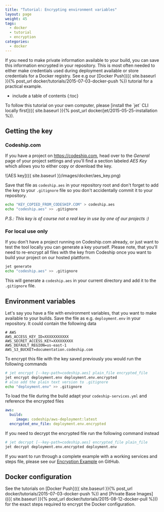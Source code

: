 ```yaml
---
title: "Tutorial: Encrypting environment variables"
layout: page
weight: 45
tags:
  - docker
  - tutorial
  - encryption
categories:
  - docker
---
```


If you need to make private information available to your build, you can save this information encrypted in your repository. This is most often needed to either make credentials used during deployment available or store credentials for a Docker registry. See e.g our [Docker Push]({{ site.baseurl }}{% post_url docker/tutorials/2015-07-03-docker-push %}) tutorial for a practical example.

* include a table of contents
{:toc}

<div class="info-block">
To follow this tutorial on your own computer, please [install the `jet` CLI locally first]({{ site.baseurl }}{% post_url docker/jet/2015-05-25-installation %}).
</div>

## Getting the key

### Codeship.com

If you have a project on https://codeship.com, head over to the _General_ page of your project settings and you'll find a section labeled _AES Key_ which allows you to either copy or download the key.

![AES key]({{ site.baseurl }}/images/docker/aes_key.png)

Save that file as `codeship.aes` in your repository root and don't forget to add the key to your `.gitignore` file so you don't accidentally commit it to your repository.

```bash
echo "KEY_COPIED_FROM_CODESHIP.COM" > codeship.aes
echo "codeship.aes" >> .gitignore
```

_P.S.: This key is of course not a real key in use by one of our projects :)_

### For local use only

If you don't have a project running on Codeship.com already, or just want to test the tool locally you can generate a key yourself. Please note, that you'll need to re-encrypt all files with the key from Codeship once you want to build your project on our hosted plattform.

```bash
jet generate
echo "codeship.aes" >> .gitignore
```

This will generate a `codeship.aes` in your current directory and add it to the `.gitignore` file.

## Environment variables

Let's say you have a file with environment variables, that you want to make available to your builds. Save the file as e.g. `deployment.env` in your repository. It could contain the following data

```
# AWS
AWS_ACCESS_KEY_ID=XXXXXXXXXXX
AWS_SECRET_ACCESS_KEY=XXXXXXXXX
AWS_DEFAULT_REGION=us-east-1
AWS_S3_BUCKET=documentation.codeship.com
```

To encrypt this file with the key saved previously you would run the following commands

```bash
# jet encrypt [--key-path=codeship.aes] plain_file encrypted_file
jet encrypt deployment.env deployment.env.encrypted
# also add the plain text version to .gitignore
echo "deployment.env" >> .gitignore
```

To load the file during the build adapt your `codeship-services.yml` and reference the encrypted files

```yaml
aws:
  build:
     image: codeship/aws-deployment:latest
  encrypted_env_file: deployment.env.encrypted
```

If you need to decrypt the encrypted file run the following command instead

```bash
# jet decrypt [--key-path=codeship.aes] encrypted_file plain_file
jet decrypt deployment.env.encrypted deployment.env
```

If you want to run through a complete example with a working services and steps file, please see our [Encryption Example](https://github.com/codeship/codeship-tool-examples/tree/master/11.encrypted-aes) on GitHub.

## Docker configuration

See the tutorials on [Docker Push]({{ site.baseurl }}{% post_url docker/tutorials/2015-07-03-docker-push %}) and [Private Base Images](({{ site.baseurl }}{% post_url docker/tutorials/2015-08-12-docker-pull %})) for the exact steps required to encrypt the Docker configuration.
